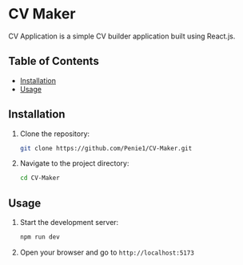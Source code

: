# CV Maker
CV Application is a simple CV builder application built using React.js.

## Table of Contents

- [Installation](#installation)
- [Usage](#usage)

## Installation

1. Clone the repository:

   ```bash
   git clone https://github.com/Penie1/CV-Maker.git

2. Navigate to the project directory:

   ```bash
   cd CV-Maker
## Usage
1. Start the development server:
   ```bash
   npm run dev

2. Open your browser and go to `http://localhost:5173`   
